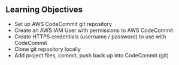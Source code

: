 ## Learning Objectives

* Set up AWS CodeCommit git repository
* Create an AWS IAM User with permissions to AWS CodeCommit
* Create HTTPS credentials (username / password) to use with CodeCommit
* Clone git repository locally
* Add project files, commit, push back up into CodeCommit (git)